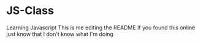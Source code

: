 # JS-Class
Learning Javascript
This is me editing the README
If you found this online just know that I don't know what I'm doing

